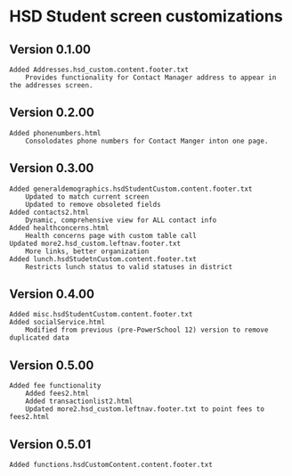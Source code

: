# HSD Student screen customizations
## Version 0.1.00
    Added Addresses.hsd_custom.content.footer.txt
        Provides functionality for Contact Manager address to appear in the addresses screen. 

## Version 0.2.00
    Added phonenumbers.html
        Consolodates phone numbers for Contact Manger inton one page. 

## Version 0.3.00
    Added generaldemographics.hsdStudentCustom.content.footer.txt
        Updated to match current screen
        Updated to remove obsoleted fields
    Added contacts2.html
        Dynamic, comprehensive view for ALL contact info
    Added healthconcerns.html
        Health concerns page with custom table call
    Updated more2.hsd_custom.leftnav.footer.txt
        More links, better organization
    Added lunch.hsdStudetnCustom.content.footer.txt
        Restricts lunch status to valid statuses in district

## Version 0.4.00
    Added misc.hsdStudentCustom.content.footer.txt
    Added socialService.html
        Modified from previous (pre-PowerSchool 12) version to remove duplicated data

## Version 0.5.00
    Added fee functionality
        Added fees2.html
        Added transactionlist2.html
        Updated more2.hsd_custom.leftnav.footer.txt to point fees to fees2.html

## Version 0.5.01
    Added functions.hsdCustomContent.content.footer.txt

        